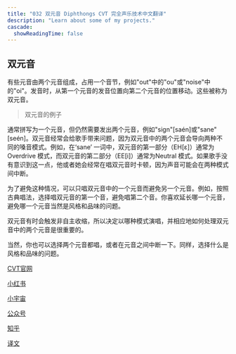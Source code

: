 ```yaml
---
title: "032 双元音 Diphthongs CVT 完全声乐技术中文翻译"
description: "Learn about some of my projects."
cascade:
  showReadingTime: false
---
```


## 双元音 

有些元音由两个元音组成，占用一个音节，例如"out"中的"ou"或"noise"中的"oi"。发音时，从第一个元音的发音位置向第二个元音的位置移动。这些被称为双元音。

> 双元音的例子

通常拼写为一个元音，但仍然需要发出两个元音，例如"sign"[saén]或"sane"[seén]。双元音经常会给歌手带来问题，因为双元音中的两个元音会导向两种不同的嗓音模式。例如，在‘sane’ 一词中，双元音的第一部分（EH[ɛ]）通常为 Overdrive 模式，而双元音的第二部分（EE[i]）通常为Neutral 模式。如果歌手没有意识到这一点，他或者她会经常在唱双元音时卡顿，因为声音可能会在两种模式间中断。

为了避免这种情况，可以只唱双元音中的一个元音而避免另一个元音。例如，按照古典唱法，选择唱双元音的第一个音，避免唱第二个音。你喜欢延长哪一个元音，避免哪一个元音当然是风格和品味的问题。

双元音有时会触发非自主收缩，所以决定以哪种模式演唱，并相应地如何处理双元音中的两个元音是很重要的。

当然，你也可以选择两个元音都唱，或者在元音之间中断一下。同样，选择什么是风格和品味的问题。

[CVT官网](https://completevocalinstitute.com/complete-vocal-technique/)

[小红书](https://www.xiaohongshu.com/user/profile/627ff979000000002102aa68?xhsshare=CopyLink&appuid=627ff979000000002102aa68&apptime=1728791961)

[小宇宙](https://www.xiaoyuzhoufm.com/podcast/66be28dadb5e6d6bf99adc25)

[公众号](https://mp.weixin.qq.com/mp/appmsgalbum?action=getalbum&__biz=MzAxMjI3NzAxMg==&scene=1&album_id=3446246369961312256&count=3#wechat_redirect)

[知乎](https://www.zhihu.com/column/c_1825613276039491584)

[译文](https://euphia.github.io/zh-cn/posts/)
